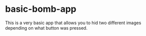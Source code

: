 # basic-bomb-app
This is a very basic app that allows you to hid two different images depending on what button was pressed. 
